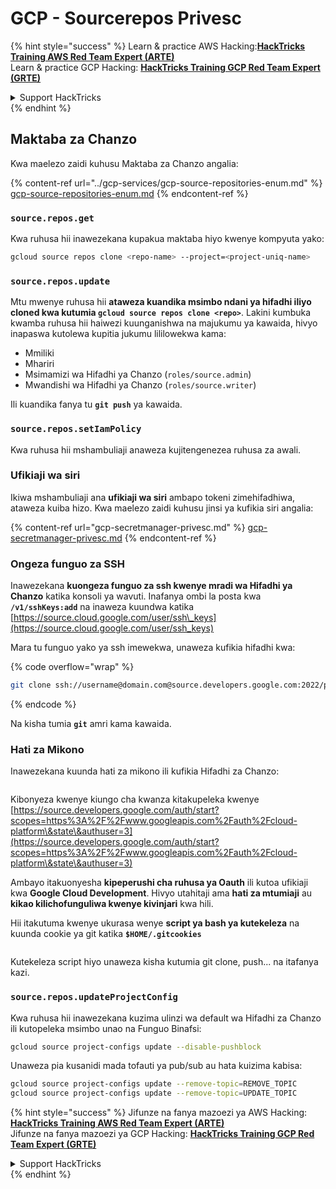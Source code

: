 # GCP - Sourcerepos Privesc

{% hint style="success" %}
Learn & practice AWS Hacking:<img src="../../../.gitbook/assets/image (1) (1) (1).png" alt="" data-size="line">[**HackTricks Training AWS Red Team Expert (ARTE)**](https://training.hacktricks.xyz/courses/arte)<img src="../../../.gitbook/assets/image (1) (1) (1).png" alt="" data-size="line">\
Learn & practice GCP Hacking: <img src="../../../.gitbook/assets/image (2).png" alt="" data-size="line">[**HackTricks Training GCP Red Team Expert (GRTE)**<img src="../../../.gitbook/assets/image (2).png" alt="" data-size="line">](https://training.hacktricks.xyz/courses/grte)

<details>

<summary>Support HackTricks</summary>

* Check the [**subscription plans**](https://github.com/sponsors/carlospolop)!
* **Join the** 💬 [**Discord group**](https://discord.gg/hRep4RUj7f) or the [**telegram group**](https://t.me/peass) or **follow** us on **Twitter** 🐦 [**@hacktricks\_live**](https://twitter.com/hacktricks_live)**.**
* **Share hacking tricks by submitting PRs to the** [**HackTricks**](https://github.com/carlospolop/hacktricks) and [**HackTricks Cloud**](https://github.com/carlospolop/hacktricks-cloud) github repos.

</details>
{% endhint %}

## Maktaba za Chanzo

Kwa maelezo zaidi kuhusu Maktaba za Chanzo angalia:

{% content-ref url="../gcp-services/gcp-source-repositories-enum.md" %}
[gcp-source-repositories-enum.md](../gcp-services/gcp-source-repositories-enum.md)
{% endcontent-ref %}

### `source.repos.get`

Kwa ruhusa hii inawezekana kupakua maktaba hiyo kwenye kompyuta yako:
```bash
gcloud source repos clone <repo-name> --project=<project-uniq-name>
```
### `source.repos.update`

Mtu mwenye ruhusa hii **ataweza kuandika msimbo ndani ya hifadhi iliyo cloned kwa kutumia `gcloud source repos clone <repo>`**. Lakini kumbuka kwamba ruhusa hii haiwezi kuunganishwa na majukumu ya kawaida, hivyo inapaswa kutolewa kupitia jukumu lililowekwa kama:

* Mmiliki
* Mhariri
* Msimamizi wa Hifadhi ya Chanzo (`roles/source.admin`)
* Mwandishi wa Hifadhi ya Chanzo (`roles/source.writer`)

Ili kuandika fanya tu **`git push`** ya kawaida.

### `source.repos.setIamPolicy`

Kwa ruhusa hii mshambuliaji anaweza kujitengenezea ruhusa za awali.

### Ufikiaji wa siri

Ikiwa mshambuliaji ana **ufikiaji wa siri** ambapo tokeni zimehifadhiwa, ataweza kuiba hizo. Kwa maelezo zaidi kuhusu jinsi ya kufikia siri angalia:

{% content-ref url="gcp-secretmanager-privesc.md" %}
[gcp-secretmanager-privesc.md](gcp-secretmanager-privesc.md)
{% endcontent-ref %}

### Ongeza funguo za SSH

Inawezekana **kuongeza funguo za ssh kwenye mradi wa Hifadhi ya Chanzo** katika konsoli ya wavuti. Inafanya ombi la posta kwa **`/v1/sshKeys:add`** na inaweza kuundwa katika [https://source.cloud.google.com/user/ssh\_keys](https://source.cloud.google.com/user/ssh_keys)

Mara tu funguo yako ya ssh imewekwa, unaweza kufikia hifadhi kwa: 

{% code overflow="wrap" %}
```bash
git clone ssh://username@domain.com@source.developers.google.com:2022/p/<proj-name>/r/<repo-name>
```
{% endcode %}

Na kisha tumia **`git`** amri kama kawaida.

### Hati za Mikono

Inawezekana kuunda hati za mikono ili kufikia Hifadhi za Chanzo:

<figure><img src="../../../.gitbook/assets/image (324).png" alt=""><figcaption></figcaption></figure>

Kibonyeza kwenye kiungo cha kwanza kitakupeleka kwenye [https://source.developers.google.com/auth/start?scopes=https%3A%2F%2Fwww.googleapis.com%2Fauth%2Fcloud-platform\&state\&authuser=3](https://source.developers.google.com/auth/start?scopes=https%3A%2F%2Fwww.googleapis.com%2Fauth%2Fcloud-platform\&state\&authuser=3)

Ambayo itakuonyesha **kipeperushi cha ruhusa ya Oauth** ili kutoa ufikiaji kwa **Google Cloud Development**. Hivyo utahitaji ama **hati za mtumiaji** au **kikao kilichofunguliwa kwenye kivinjari** kwa hili.

Hii itakutuma kwenye ukurasa wenye **script ya bash ya kutekeleza** na kuunda cookie ya git katika **`$HOME/.gitcookies`**

<figure><img src="../../../.gitbook/assets/image (323).png" alt=""><figcaption></figcaption></figure>

Kutekeleza script hiyo unaweza kisha kutumia git clone, push... na itafanya kazi.

### `source.repos.updateProjectConfig`

Kwa ruhusa hii inawezekana kuzima ulinzi wa default wa Hifadhi za Chanzo ili kutopeleka msimbo unao na Funguo Binafsi:
```bash
gcloud source project-configs update --disable-pushblock
```
Unaweza pia kusanidi mada tofauti ya pub/sub au hata kuizima kabisa:
```bash
gcloud source project-configs update --remove-topic=REMOVE_TOPIC
gcloud source project-configs update --remove-topic=UPDATE_TOPIC
```
{% hint style="success" %}
Jifunze na fanya mazoezi ya AWS Hacking:<img src="../../../.gitbook/assets/image (1) (1) (1).png" alt="" data-size="line">[**HackTricks Training AWS Red Team Expert (ARTE)**](https://training.hacktricks.xyz/courses/arte)<img src="../../../.gitbook/assets/image (1) (1) (1).png" alt="" data-size="line">\
Jifunze na fanya mazoezi ya GCP Hacking: <img src="../../../.gitbook/assets/image (2).png" alt="" data-size="line">[**HackTricks Training GCP Red Team Expert (GRTE)**<img src="../../../.gitbook/assets/image (2).png" alt="" data-size="line">](https://training.hacktricks.xyz/courses/grte)

<details>

<summary>Support HackTricks</summary>

* Angalia [**mpango wa usajili**](https://github.com/sponsors/carlospolop)!
* **Jiunge na** 💬 [**kikundi cha Discord**](https://discord.gg/hRep4RUj7f) au [**kikundi cha telegram**](https://t.me/peass) au **tufuatilie** kwenye **Twitter** 🐦 [**@hacktricks\_live**](https://twitter.com/hacktricks_live)**.**
* **Shiriki mbinu za hacking kwa kuwasilisha PRs kwa** [**HackTricks**](https://github.com/carlospolop/hacktricks) na [**HackTricks Cloud**](https://github.com/carlospolop/hacktricks-cloud) repos za github.

</details>
{% endhint %}
